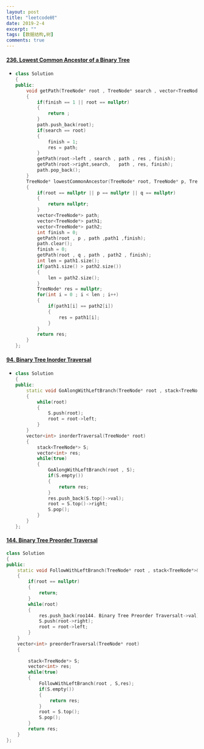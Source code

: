 ```yaml
---
layout: post
title: "leetcode树"
date: 2019-2-4
excerpt: ""
tags: [数据结构,树]
comments: true
---
```


#### [236. Lowest Common Ancestor of a Binary Tree](https://leetcode-cn.com/problems/lowest-common-ancestor-of-a-binary-tree/)

- ```c++
  class Solution 
  {
  public:
      void getPath(TreeNode* root , TreeNode* search , vector<TreeNode*>& path,vector<TreeNode*>& res,int& finish)
      {
          if(finish == 1 || root == nullptr)
          {
              return ;
          }
          path.push_back(root);
          if(search == root)
          {
              finish = 1;
              res = path;
          }
          getPath(root->left , search , path , res , finish);
          getPath(root->right,search,   path , res, finish);
          path.pop_back();
      }
      TreeNode* lowestCommonAncestor(TreeNode* root, TreeNode* p, TreeNode* q) 
      {
          if(root == nullptr || p == nullptr || q == nullptr)
          {
              return nullptr;
          }
          vector<TreeNode*> path;
          vector<TreeNode*> path1;
          vector<TreeNode*> path2;
          int finish = 0;
          getPath(root , p , path ,path1 ,finish);
          path.clear();
          finish = 0;
          getPath(root , q , path , path2 , finish);
          int len = path1.size();
          if(path1.size() > path2.size())
          {
              len = path2.size();
          }
          TreeNode* res = nullptr;
          for(int i = 0 ; i < len ; i++)
          {
              if(path1[i] == path2[i])
              {
                  res = path1[i];
              }
          }
          return res;
      }
  };
  ```

#### [94. Binary Tree Inorder Traversal](https://leetcode-cn.com/problems/binary-tree-inorder-traversal/)

- ```c++
  class Solution
  {
  public:
      static void GoAlongWithLeftBranch(TreeNode* root , stack<TreeNode*>& S)
      {
          while(root)
          {
              S.push(root);
              root = root->left;
          }
      }
      vector<int> inorderTraversal(TreeNode* root)
      {
          stack<TreeNode*> S;
          vector<int> res;
          while(true)
          {
              GoAlongWithLeftBranch(root , S);
              if(S.empty())
              {
                  return res;
              }
              res.push_back(S.top()->val);
              root = S.top()->right;
              S.pop();
          }
      }
  };
  ```

#### [144. Binary Tree Preorder Traversal](https://leetcode-cn.com/problems/binary-tree-preorder-traversal/)

```c++
class Solution
{
public:
    static void FollowWithLeftBranch(TreeNode* root , stack<TreeNode*>& S,vector<int>& res)
    {
        if(root == nullptr)
        {
            return;
        }
        while(root)
        {
            res.push_back(roo144. Binary Tree Preorder Traversalt->val);
            S.push(root->right);
            root = root->left;
        }
    }
    vector<int> preorderTraversal(TreeNode* root) 
    {
        
        stack<TreeNode*> S;
        vector<int> res;
        while(true)
        {
            FollowWithLeftBranch(root , S,res);
            if(S.empty())
            {
                return res;
            }
            root = S.top();
            S.pop();
        }
        return res;
    }
};
```

